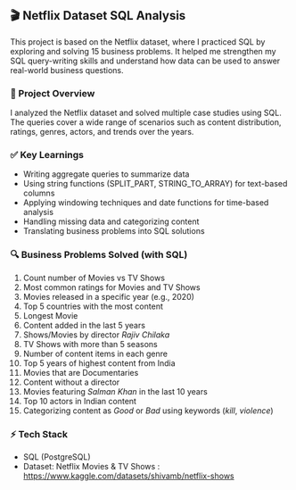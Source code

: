 ## 🎬 Netflix Dataset SQL Analysis

This project is based on the Netflix dataset, where I practiced SQL by exploring and solving 15 business problems. It helped me strengthen my SQL query-writing skills and understand how data can be used to answer real-world business questions.

### 📌 Project Overview

I analyzed the Netflix dataset and solved multiple case studies using SQL. The queries cover a wide range of scenarios such as content distribution, ratings, genres, actors, and trends over the years.

### ✅ Key Learnings

- Writing aggregate queries to summarize data
- Using string functions (SPLIT_PART, STRING_TO_ARRAY) for text-based columns
- Applying windowing techniques and date functions for time-based analysis
- Handling missing data and categorizing content
- Translating business problems into SQL solutions

### 🔍 Business Problems Solved (with SQL)

1. Count number of Movies vs TV Shows  
2. Most common ratings for Movies and TV Shows  
3. Movies released in a specific year (e.g., 2020)  
4. Top 5 countries with the most content  
5. Longest Movie  
6. Content added in the last 5 years  
7. Shows/Movies by director *Rajiv Chilaka*  
8. TV Shows with more than 5 seasons  
9. Number of content items in each genre  
10. Top 5 years of highest content from India  
11. Movies that are Documentaries  
12. Content without a director  
13. Movies featuring *Salman Khan* in the last 10 years  
14. Top 10 actors in Indian content  
15. Categorizing content as *Good* or *Bad* using keywords (*kill*, *violence*)  

### ⚡ Tech Stack

- SQL (PostgreSQL)
- Dataset: Netflix Movies & TV Shows : https://www.kaggle.com/datasets/shivamb/netflix-shows
